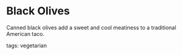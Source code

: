 Black Olives
==========

Canned black olives add a sweet and cool meatiness to a traditional American taco.

tags: vegetarian
